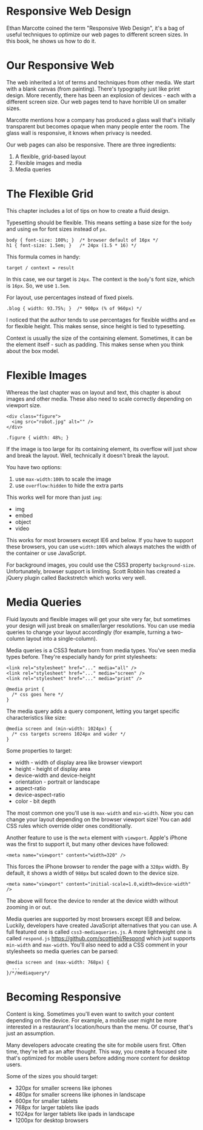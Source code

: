 Responsive Web Design
=====================

Ethan Marcotte coined the term "Responsive Web Design", it's a bag of useful
techniques to optimize our web pages to different screen sizes.  In this book,
he shows us how to do it.

Our Responsive Web
==================

The web inherited a lot of terms and techniques from other media.  We start
with a blank canvas (from painting).  There's typography just like print design.
More recently, there has been an explosion of devices - each with a different
screen size.  Our web pages tend to have horrible UI on smaller sizes.

Marcotte mentions how a company has produced a glass wall that's initially
transparent but becomes opaque when many people enter the room.  The glass wall
is responsive, it knows when privacy is needed.

Our web pages can also be responsive.  There are three ingredients:

1. A flexible, grid-based layout
2. Flexible images and media
3. Media queries

The Flexible Grid
=================

This chapter includes a lot of tips on how to create a fluid design.

Typesetting should be flexible.  This means setting a base size for the `body`
and using `em` for font sizes instead of `px`.

    body { font-size: 100%; }  /* browser default of 16px */
    h1 { font-size: 1.5em; }   /* 24px (1.5 * 16) */

This formula comes in handy:

    target / context = result

In this case, we our target is `24px`.  The context is the `body`'s font size,
which is `16px`.  So, we use `1.5em`.

For layout, use percentages instead of fixed pixels.

    .blog { width: 93.75%; }  /* 900px (% of 960px) */

I noticed that the author tends to use percentages for flexible widths and
`em` for flexible height.  This makes sense, since height is tied to
typesetting.

Context is usually the size of the containing element.  Sometimes, it can be
the element itself - such as padding.  This makes sense when you think about
the box model.


Flexible Images
===============

Whereas the last chapter was on layout and text, this chapter is about images
and other media.  These also need to scale correctly depending on viewport size.

    <div class="figure">
      <img src="robot.jpg" alt="" />
    </div>

    .figure { width: 48%; }

If the image is too large for its containing element, its overflow will just
show and break the layout.  Well, technically it doesn't break the layout.

You have two options:

1. use `max-width:100%` to scale the image
2. use `overflow:hidden` to hide the extra parts

This works well for more than just `img`:

* img
* embed
* object
* video

This works for most browsers except IE6 and below.  If you have to support these
browsers, you can use `width:100%` which always matches the width of the
container or use JavaScript.

For background images, you could use the CSS3 property `background-size`.
Unfortunately, browser support is limiting.  Scott Robbin has created a jQuery
plugin called Backstretch which works very well.

Media Queries
=============

Fluid layouts and flexible images will get your site very far, but sometimes
your design will just break on smaller/larger resolutions.  You can use media
queries to change your layout accordingly (for example, turning a two-column
layout into a single-column).

Media queries is a CSS3 feature born from media types.  You've seen media
types before.  They're especially handy for print stylesheets:

    <link rel="stylesheet" href="..." media="all" />
    <link rel="stylesheet" href="..." media="screen" />
    <link rel="stylesheet" href="..." media="print" />

    @media print {
      /* css goes here */
    }

The media query adds a query component, letting you target specific
characteristics like size:

    @media screen and (min-width: 1024px) {
      /* css targets screens 1024px and wider */
    }

Some properties to target:

* width - width of display area like browser viewport
* height - height of display area
* device-width and device-height
* orientation - portrait or landscape
* aspect-ratio
* device-aspect-ratio
* color - bit depth

The most common one you'll use is `max-width` and `min-width`.  Now you can
change your layout depending on the browser viewport size!  You can add CSS
rules which override older ones conditionally.

Another feature to use is the `meta` element with `viewport`.  Apple's iPhone
was the first to support it, but many other devices have followed:

    <meta name="viewport" content="width=320" />

This forces the iPhone browser to render the page with a `320px` width.  By
default, it shows a width of `980px` but scaled down to the device size.

    <meta name="viewport" content="initial-scale=1.0,width=device-width" />

The above will force the device to render at the device width without zooming
in or out.

Media queries are supported by most browsers except IE8 and below.  Luckily,
developers have created JavaScript alternatives that you can use.  A full
featured one is called `css3-mediaqueries.js`.  A more lightweight one is called
`respond.js` <https://github.com/scottjehl/Respond> which just supports
`min-width` and `max-width`.  You'll also need to add a CSS comment in your
stylesheets so media queries can be parsed:

    @media screen and (max-width: 768px) {
      ...
    }/*/mediaquery*/

Becoming Responsive
===================

Content is king.  Sometimes you'll even want to switch your content depending
on the device.  For example, a mobile user might be more interested in a
restaurant's location/hours than the menu.  Of course, that's just an
assumption.

Many developers advocate creating the site for mobile users first.  Often time,
they're left as an after thought.  This way, you create a focused site that's
optimized for mobile users before adding more content for desktop users.

Some of the sizes you should target:

* 320px for smaller screens like iphones
* 480px for smaller screens like iphones in landscape
* 600px for smaller tablets
* 768px for larger tablets like ipads
* 1024px for larger tablets like ipads in landscape
* 1200px for desktop browsers

